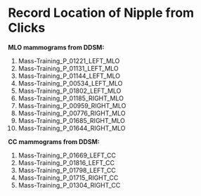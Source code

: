 # Record Location of Nipple from Clicks

**MLO mammograms from DDSM:**

1. Mass-Training_P_01221_LEFT_MLO
1. Mass-Training_P_01131_LEFT_MLO
1. Mass-Training_P_01144_LEFT_MLO
1. Mass-Training_P_00534_LEFT_MLO
1. Mass-Training_P_01802_LEFT_MLO
1. Mass-Training_P_01185_RIGHT_MLO
1. Mass-Training_P_00959_RIGHT_MLO
1. Mass-Training_P_00776_RIGHT_MLO
1. Mass-Training_P_01685_RIGHT_MLO
1. Mass-Training_P_01644_RIGHT_MLO

**CC mammograms from DDSM:**

1. Mass-Training_P_01669_LEFT_CC
1. Mass-Training_P_01816_LEFT_CC
1. Mass-Training_P_01798_LEFT_CC
1. Mass-Training_P_01715_RIGHT_CC
1. Mass-Training_P_01304_RIGHT_CC